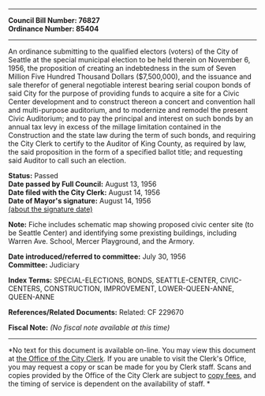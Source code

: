 * * * * *  
  
**Council Bill Number: [](#h0)[](#h2)76827**   
**Ordinance Number: 85404**  
  
* * * * *  
  
An ordinance submitting to the qualified electors (voters) of the City of Seattle at the special municipal election to be held therein on November 6, 1956, the proposition of creating an indebtedness in the sum of Seven Million Five Hundred Thousand Dollars ($7,500,000), and the issuance and sale therefor of general negotiable interest bearing serial coupon bonds of said City for the purpose of providing funds to acquire a site for a Civic Center development and to construct thereon a concert and convention hall and multi-purpose auditorium, and to modernize and remodel the present Civic Auditorium; and to pay the principal and interest on such bonds by an annual tax levy in excess of the millage limitation contained in the Construction and the state law during the term of such bonds, and requiring the City Clerk to certify to the Auditor of King County, as required by law, the said proposition in the form of a specified ballot title; and requesting said Auditor to call such an election.  
  
**Status:** Passed   
**Date passed by Full Council:** August 13, 1956   
**Date filed with the City Clerk:** August 14, 1956   
**Date of Mayor's signature:** August 14, 1956   
[(about the signature date)](/~public/approvaldate.htm)   
  
**Note:** Fiche includes schematic map showing proposed civic center site (to be Seattle Center) and identifying some prexisting buildings, including Warren Ave. School, Mercer Playground, and the Armory.  
  
  
**Date introduced/referred to committee:** July 30, 1956   
**Committee:** Judiciary   
  
**Index Terms:** SPECIAL-ELECTIONS, BONDS, SEATTLE-CENTER, CIVIC-CENTERS, CONSTRUCTION, IMPROVEMENT, LOWER-QUEEN-ANNE, QUEEN-ANNE  
  
**References/Related Documents:** Related: CF 229670  
  
**Fiscal Note:** *(No fiscal note available at this time)*  
  
* * * * *  
  
*No text for this document is available on-line. You may view this document at [the Office of the City Clerk](http://www.seattle.gov/leg/clerk/contactUs.htm). If you are unable to visit the Clerk's Office, you may request a copy or scan be made for you by Clerk staff. Scans and copies provided by the Office of the City Clerk are subject to [copy fees](http://clerk.seattle.gov/~public/clerkfees.htm), and the timing of service is dependent on the availability of staff. *  
  
  
